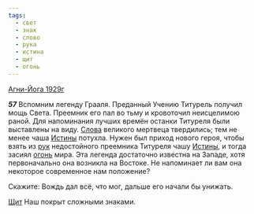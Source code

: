```yaml
---
tags:
  - свет
  - знак
  - слово
  - рука
  - истина
  - щит
  - огонь
---
```


[Агни-Йога 1929г](https://127.0.0.1:4002/agni/1929)

___57___
Вспомним легенду Грааля. Преданный Учению Титурель получил мощь Света. Преемник его пал во тьму и кровоточил неисцелимою раной. Для напоминания лучших времён останки Титуреля были выставлены на виду. [Слова](../../../tags/#слово) великого мертвеца твердились; тем не менее чаша [Истины](../../../tags/#истина) потухла. Нужен был приход нового героя, чтобы взять из [рук](../../../tags/#рука) недостойного преемника Титуреля чашу [Истины](../../../tags/#истина), и тогда засиял [огонь](../../../tags/#огонь) мира. Эта легенда достаточно известна на Западе, хотя первоначально она возникла на Востоке. Не напоминает ли вам она некоторое современное нам положение?   

Скажите: Вождь дал всё, что мог, дальше его начали бы унижать.   

[Щит](../../../tags/#щит) Наш покрыт сложными знаками.